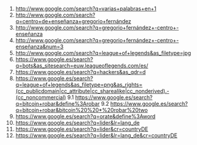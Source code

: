 1. <http://www.google.com/search?q=varias+palabras+en+1>
2. <http://www.google.com/search?q=centro+de+enseñanza+gregorio+fernández>
3. <http://www.google.com/search?q=gregorio+fernández+-centro+-enseñanza>
4. <http://www.google.com/search?q=gregorio+fernández+-centro+-enseñanza&num=3>
5. <http://www.google.com/search?q=league+of+legends&as_filetype=jpg>
6. <https://www.google.es/search?q=bots&as_sitesearch=euw.leagueoflegends.com/es/>
7. <https://www.google.es/search?q=hackers&as_qdr=d>
8. <https://www.google.es/search?q=league+of+legends&as_filetype=png&as_rights=(cc_publicdomain|cc_attribute|cc_sharealike|cc_nonderived).-(cc_noncommercial)>
9.1 <https://www.google.es/search?q=bitcoin+robar&define%3Arobar>
9.2 <https://www.google.es/search?q=bitcoin+robar&bitcoin%20%20*%20robar%20two>
10. <https://www.google.es/search?q=orate&define%3Aword>
11. <https://www.google.es/search?q=lider&lr=lang_de>
12. <https://www.google.es/search?q=lider&cr=countryDE>
13. <https://www.google.es/search?q=lider&lr=lang_de&cr=countryDE>

